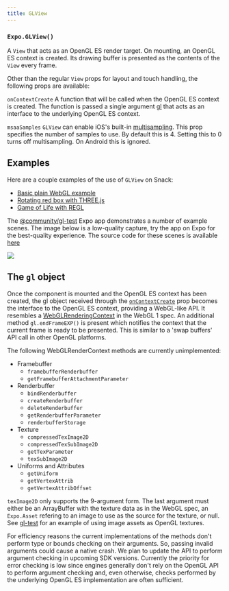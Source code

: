 ```yaml
---
title: GLView
---
```


### `Expo.GLView()`

A `View` that acts as an OpenGL ES render target. On mounting, an OpenGL ES context is created. Its drawing buffer is presented as the contents of the `View` every frame.

Other than the regular `View` props for layout and touch handling, the following props are available:

 `onContextCreate`
A function that will be called when the OpenGL ES context is created. The function is passed a single argument [gl](#gl-object) that acts as an interface to the underlying OpenGL ES context.

 `msaaSamples`
`GLView` can enable iOS's built-in [multisampling](https://www.khronos.org/registry/OpenGL/extensions/APPLE/APPLE_framebuffer_multisample.txt). This prop specifies the number of samples to use. By default this is 4. Setting this to 0 turns off multisampling. On Android this is ignored.

## Examples

Here are a couple examples of the use of `GLView` on Snack:

-   [Basic plain WebGL example](https://snack.expo.io/SJaCWirsg)
-   [Rotating red box with THREE.js](https://snack.expo.io/rkpPMg8ie)
-   [Game of Life with REGL](https://snack.expo.io/HkjUrfIje)

The [@community/gl-test](https://expo.io/@community/gl-test) Expo app demonstrates a number of example scenes. The image below is a low-quality capture, try the app on Expo for the best-quality experience. The source code for these scenes is available [here](https://github.com/exponent/gl-test/tree/master/Scenes)

![](./gl-test.gif)

## The `gl` object

Once the component is mounted and the OpenGL ES context has been created, the gl object received through the [`onContextCreate`](#expoglviewoncontextcreate "Expo.GLView.onContextCreate") prop becomes the interface to the OpenGL ES context, providing a WebGL-like API. It resembles a [WebGLRenderingContext](https://www.khronos.org/registry/webgl/specs/latest/1.0/#5.14) in the WebGL 1 spec. An additional method `gl.endFrameEXP()` is present which notifies the context that the current frame is ready to be presented. This is similar to a 'swap buffers' API call in other OpenGL platforms.

The following WebGLRenderContext methods are currently unimplemented:

- Framebuffer
  - `framebufferRenderbuffer`
  - `getFramebufferAttachmentParameter`
- Renderbuffer
  - `bindRenderbuffer`
  - `createRenderbuffer`
  - `deleteRenderbuffer`
  - `getRenderbufferParameter`
  - `renderbufferStorage`
- Texture
  - `compressedTexImage2D`
  - `compressedTexSubImage2D`
  - `getTexParameter`
  - `texSubImage2D`
- Uniforms and Attributes
  - `getUniform`
  - `getVertexAttrib`
  - `getVertexAttribOffset`

`texImage2D` only supports the 9-argument form. The last argument must either be an ArrayBuffer with the texture data as in the WebGL spec, an `Expo.Asset` refering to an image to use as the source for the texture, or null. See [gl-test](https://github.com/exponent/gl-test/blob/deedfac1b7b6f9c9ce6e42a3b51700cf47da773c/Scenes/BasicTextureScene.js#L85-L88) for an example of using image assets as OpenGL textures.

For efficiency reasons the current implementations of the methods don't perform type or bounds checking on their arguments. So, passing invalid arguments could cause a native crash. We plan to update the API to perform argument checking in upcoming SDK versions. Currently the priority for error checking is low since engines generally don't rely on the OpenGL API to perform argument checking and, even otherwise, checks performed by the underlying OpenGL ES implementation are often sufficient.
